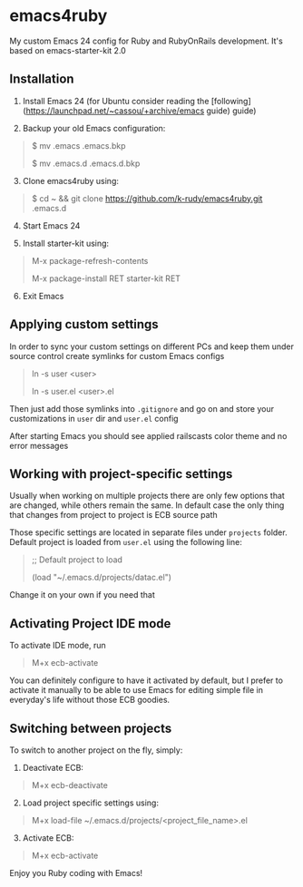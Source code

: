 emacs4ruby
==========

My custom Emacs 24 config for Ruby and RubyOnRails development. It's based on emacs-starter-kit 2.0

Installation
------------

1. Install Emacs 24 (for Ubuntu consider reading the [following](https://launchpad.net/~cassou/+archive/emacs guide) guide)

2. Backup your old Emacs configuration: 
> $ mv .emacs  .emacs.bkp
>
> $ mv .emacs.d .emacs.d.bkp

3. Clone emacs4ruby using:
> $ cd ~ && git clone https://github.com/k-rudy/emacs4ruby.git .emacs.d

4. Start Emacs 24

5. Install starter-kit using:
> M-x package-refresh-contents
>
> M-x package-install RET starter-kit RET

6. Exit Emacs

Applying custom settings
------------------------

In order to sync your custom settings on different PCs and keep them under source control create symlinks for custom Emacs configs
> ln -s user &lt;user>
> 
> ln -s user.el &lt;user>.el

Then just add those symlinks into `.gitignore` and go on and store your customizations in `user` dir and `user.el` config 

After starting Emacs you should see applied railscasts color theme and no error messages

Working with project-specific settings
--------------------------------------

Usually when working on multiple projects there are only few options that are changed, while others remain the same.
In default case the only thing that changes from project to project is ECB source path

Those specific settings are located in separate files under `projects` folder.
Default project is loaded from `user.el` using the following line:
>;; Default project to load
>
>(load "~/.emacs.d/projects/datac.el")

Change it on your own if you need that

Activating Project IDE mode 
---------------------------

To activate IDE mode, run

> M+x ecb-activate

You can definitely configure to have it activated by default, but I prefer to activate it manually to be able to use Emacs for editing simple file in everyday's life without those ECB goodies.

Switching between projects
--------------------------

To switch to another project on the fly, simply: 

1. Deactivate ECB:
> M+x ecb-deactivate

2. Load project specific settings using:
> M+x load-file ~/.emacs.d/projects/&lt;project_file_name>.el

3. Activate ECB:
> M+x ecb-activate

Enjoy you Ruby coding with Emacs!






